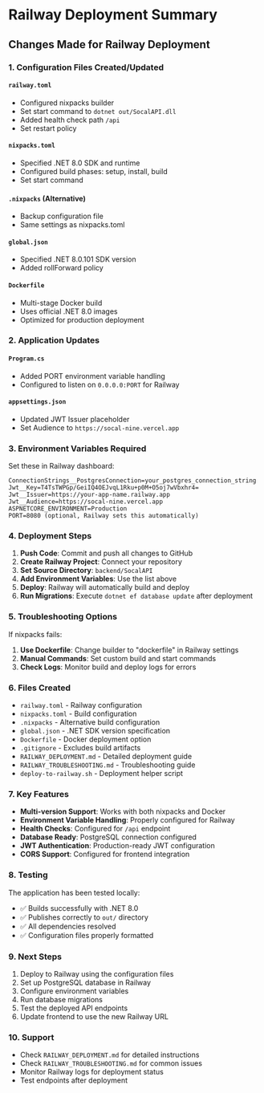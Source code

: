 # Railway Deployment Summary

## Changes Made for Railway Deployment

### 1. Configuration Files Created/Updated

#### `railway.toml`
- Configured nixpacks builder
- Set start command to `dotnet out/SocalAPI.dll`
- Added health check path `/api`
- Set restart policy

#### `nixpacks.toml`
- Specified .NET 8.0 SDK and runtime
- Configured build phases: setup, install, build
- Set start command

#### `.nixpacks` (Alternative)
- Backup configuration file
- Same settings as nixpacks.toml

#### `global.json`
- Specified .NET 8.0.101 SDK version
- Added rollForward policy

#### `Dockerfile`
- Multi-stage Docker build
- Uses official .NET 8.0 images
- Optimized for production deployment

### 2. Application Updates

#### `Program.cs`
- Added PORT environment variable handling
- Configured to listen on `0.0.0.0:PORT` for Railway

#### `appsettings.json`
- Updated JWT Issuer placeholder
- Set Audience to `https://socal-nine.vercel.app`

### 3. Environment Variables Required

Set these in Railway dashboard:

```
ConnectionStrings__PostgresConnection=your_postgres_connection_string
Jwt__Key=T4TsTWPGp/GeiIQ4OEJvqL1Rku+p0M+O5oj7wVbxhr4=
Jwt__Issuer=https://your-app-name.railway.app
Jwt__Audience=https://socal-nine.vercel.app
ASPNETCORE_ENVIRONMENT=Production
PORT=8080 (optional, Railway sets this automatically)
```

### 4. Deployment Steps

1. **Push Code**: Commit and push all changes to GitHub
2. **Create Railway Project**: Connect your repository
3. **Set Source Directory**: `backend/SocalAPI`
4. **Add Environment Variables**: Use the list above
5. **Deploy**: Railway will automatically build and deploy
6. **Run Migrations**: Execute `dotnet ef database update` after deployment

### 5. Troubleshooting Options

If nixpacks fails:
1. **Use Dockerfile**: Change builder to "dockerfile" in Railway settings
2. **Manual Commands**: Set custom build and start commands
3. **Check Logs**: Monitor build and deploy logs for errors

### 6. Files Created

- `railway.toml` - Railway configuration
- `nixpacks.toml` - Build configuration
- `.nixpacks` - Alternative build configuration
- `global.json` - .NET SDK version specification
- `Dockerfile` - Docker deployment option
- `.gitignore` - Excludes build artifacts
- `RAILWAY_DEPLOYMENT.md` - Detailed deployment guide
- `RAILWAY_TROUBLESHOOTING.md` - Troubleshooting guide
- `deploy-to-railway.sh` - Deployment helper script

### 7. Key Features

- **Multi-version Support**: Works with both nixpacks and Docker
- **Environment Variable Handling**: Properly configured for Railway
- **Health Checks**: Configured for `/api` endpoint
- **Database Ready**: PostgreSQL connection configured
- **JWT Authentication**: Production-ready JWT configuration
- **CORS Support**: Configured for frontend integration

### 8. Testing

The application has been tested locally:
- ✅ Builds successfully with .NET 8.0
- ✅ Publishes correctly to `out/` directory
- ✅ All dependencies resolved
- ✅ Configuration files properly formatted

### 9. Next Steps

1. Deploy to Railway using the configuration files
2. Set up PostgreSQL database in Railway
3. Configure environment variables
4. Run database migrations
5. Test the deployed API endpoints
6. Update frontend to use the new Railway URL

### 10. Support

- Check `RAILWAY_DEPLOYMENT.md` for detailed instructions
- Check `RAILWAY_TROUBLESHOOTING.md` for common issues
- Monitor Railway logs for deployment status
- Test endpoints after deployment 